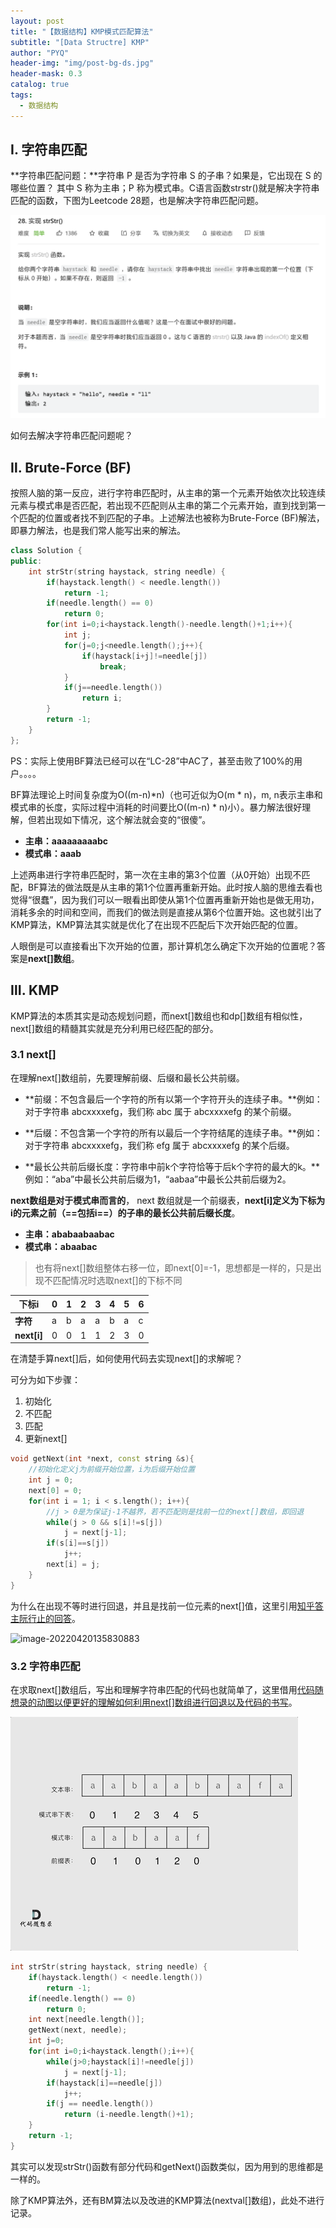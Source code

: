 ```yaml
---
layout: post
title: "【数据结构】KMP模式匹配算法"
subtitle: "[Data Structre] KMP"
author: "PYQ"
header-img: "img/post-bg-ds.jpg"
header-mask: 0.3
catalog: true
tags:
  - 数据结构
---
```


## Ⅰ. 字符串匹配

**字符串匹配问题：**字符串 P 是否为字符串 S 的子串？如果是，它出现在 S 的哪些位置？ 其中 S 称为主串；P 称为模式串。C语言函数strstr()就是解决字符串匹配的函数，下图为Leetcode 28题，也是解决字符串匹配问题。

![image-20220420095622896](/img/in-post/kmp-1.png)

如何去解决字符串匹配问题呢？

## Ⅱ. Brute-Force (BF)

按照人脑的第一反应，进行字符串匹配时，从主串的第一个元素开始依次比较连续元素与模式串是否匹配，若出现不匹配则从主串的第二个元素开始，直到找到第一个匹配的位置或者找不到匹配的子串。上述解法也被称为Brute-Force (BF)解法，即暴力解法，也是我们常人能写出来的解法。

```c++
class Solution {
public:
    int strStr(string haystack, string needle) {
        if(haystack.length() < needle.length())
            return -1;
        if(needle.length() == 0)
            return 0;
        for(int i=0;i<haystack.length()-needle.length()+1;i++){
            int j;
            for(j=0;j<needle.length();j++){
                if(haystack[i+j]!=needle[j])
                    break;
            }
            if(j==needle.length())
                return i;
        }
        return -1;
    }
};
```

PS：实际上使用BF算法已经可以在“LC-28”中AC了，甚至击败了100%的用户。。。。

BF算法理论上时间复杂度为O((m-n)*n)（也可近似为O(m * n)，m, n表示主串和模式串的长度，实际过程中消耗的时间要比O((m-n) * n)小）。暴力解法很好理解，但若出现如下情况，这个解法就会变的“很傻”。

- **主串：aaaaaaaaabc**
- **模式串：aaab**

上述两串进行字符串匹配时，第一次在主串的第3个位置（从0开始）出现不匹配，BF算法的做法既是从主串的第1个位置再重新开始。此时按人脑的思维去看也觉得“很蠢”，因为我们可以一眼看出即使从第1个位置再重新开始也是做无用功，消耗多余的时间和空间，而我们的做法则是直接从第6个位置开始。这也就引出了KMP算法，KMP算法其实就是优化了在出现不匹配后下次开始匹配的位置。

人眼倒是可以直接看出下次开始的位置，那计算机怎么确定下次开始的位置呢？答案是**next[]数组**。

## Ⅲ. KMP

KMP算法的本质其实是动态规划问题，而next[]数组也和dp[]数组有相似性，next[]数组的精髓其实就是充分利用已经匹配的部分。

### 3.1 next[]

在理解next[]数组前，先要理解前缀、后缀和最长公共前缀。

- **前缀：不包含最后一个字符的所有以第一个字符开头的连续子串。**例如：对于字符串 abcxxxxefg，我们称 abc 属于 abcxxxxefg 的某个前缀。
- **后缀：不包含第一个字符的所有以最后一个字符结尾的连续子串。**例如：对于字符串 abcxxxxefg，我们称 efg 属于 abcxxxxefg 的某个后缀。

- **最长公共前后缀长度：字符串中前k个字符恰等于后k个字符的最大的k。**例如：“aba”中最长公共前后缀为1，“aabaa”中最长公共前后缀为2。

**next数组是对于模式串而言的**， next 数组就是一个前缀表，**next[i]定义为下标为i的元素之前（==包括i==）的子串的最长公共前后缀长度**。

- **主串：ababaabaabac**
- **模式串：abaabac**

> 也有将next[]数组整体右移一位，即next[0]=-1，思想都是一样的，只是出现不匹配情况时选取next[]的下标不同

| **下标i**   | 0    | 1    | 2    | 3    | 4    | 5    | 6    |
| ----------- | ---- | ---- | ---- | ---- | ---- | ---- | ---- |
| **字符**    | a    | b    | a    | a    | b    | a    | c    |
| **next[i]** | 0    | 0    | 1    | 1    | 2    | 3    | 0    |

在清楚手算next[]后，如何使用代码去实现next[]的求解呢？

可分为如下步骤：

1. 初始化
2. 不匹配
3. 匹配
4. 更新next[]

```c++
void getNext(int *next, const string &s){
    //初始化定义j为前缀开始位置，i为后缀开始位置
    int j = 0;
    next[0] = 0;
    for(int i = 1; i < s.length(); i++){
        //j > 0是为保证j-1不越界，若不匹配则是找前一位的next[]数组，即回退
        while(j > 0 && s[i]!=s[j])
            j = next[j-1];
        if(s[i]==s[j])
            j++;
        next[i] = j;
    }
}
```

为什么在出现不等时进行回退，并且是找前一位元素的next[]值，这里引用[知乎答主阮行止的回答](https://www.zhihu.com/question/21923021/answer/1032665486)。

![image-20220420135830883](https://cdn.jsdelivr.net/gh/Eilopyq/Gallery/img/202204201358393.png)

### 3.2 字符串匹配

在求取next[]数组后，写出和理解字符串匹配的代码也就简单了，这里借用[代码随想录的动图以便更好的理解如何利用next[]数组进行回退以及代码的书写](https://mp.weixin.qq.com/s/MoRBHbS4hQXn7LcPdmHmIg)。

![mmexport1650434981134](/img/in-post/kmp-2.jpg)

```c++
int strStr(string haystack, string needle) {
    if(haystack.length() < needle.length())
        return -1;
    if(needle.length() == 0)
        return 0;
    int next[needle.length()];
    getNext(next, needle);
    int j=0;
    for(int i=0;i<haystack.length();i++){
        while(j>0;haystack[i]!=needle[j])
            j = next[j-1];
        if(haystack[i]==needle[j])
            j++;
        if(j == needle.length())
            return (i-needle.length()+1);
    }
    return -1;
}
```

其实可以发现strStr()函数有部分代码和getNext()函数类似，因为用到的思维都是一样的。

除了KMP算法外，还有BM算法以及改进的KMP算法(nextval[]数组)，此处不进行记录。



